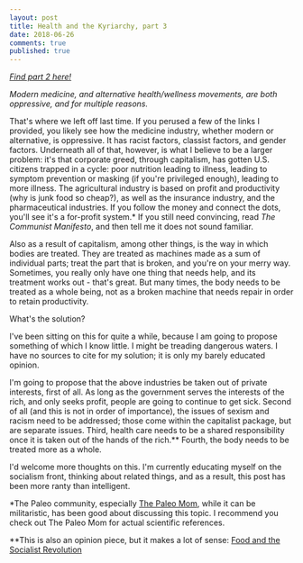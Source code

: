 ```yaml
---
layout: post
title: Health and the Kyriarchy, part 3
date: 2018-06-26
comments: true
published: true
---
```


*[Find part 2 here!](https://sdrp.me/2018/01/28/health-and-kyriarchy-part-two/)*

*Modern medicine, and alternative health/wellness movements, are both oppressive, and for multiple reasons.*

That's where we left off last time. If you perused a few of the links I provided, you likely see how the medicine industry, whether modern or alternative, is oppressive. It has racist factors, classist factors, and gender factors. Underneath all of that, however, is what I believe to be a larger problem: it's that corporate greed, through capitalism, has gotten U.S. citizens trapped in a cycle: poor nutrition leading to illness, leading to symptom prevention or masking (if you're privileged enough), leading to more illness.  The agricultural industry is based on profit and productivity (why is junk food so cheap?), as well as the insurance industry, and the pharmaceutical industries. If you follow the money and connect the dots, you'll see it's a for-profit system.* If you still need convincing, read _The Communist Manifesto_, and then tell me it does not sound familiar.

Also as a result of capitalism, among other things, is the way in which bodies are treated. They are treated as machines made as a sum of individual parts; treat the part that is broken, and you're on your merry way. Sometimes, you really only have one thing that needs help, and its treatment works out - that's great. But many times, the body needs to be treated as a whole being, not as a broken machine that needs repair in order to retain productivity.

What's the solution?

I've been sitting on this for quite a while, because I am going to propose something of which I know little. I might be treading dangerous waters. I have no sources to cite for my solution; it is only my barely educated opinion.

I'm going to propose that the above industries be taken out of private interests, first of all. As long as the government serves the interests of the rich, and only seeks profit, people are going to continue to get sick. Second of all (and this is not in order of importance), the issues of sexism and racism need to be addressed; those come within the capitalist package, but are separate issues. Third, health care needs to be a shared responsibility once it is taken out of the hands of the rich.** Fourth, the body needs to be treated more as a whole.

I'd welcome more thoughts on this. I'm currently educating myself on the socialism front, thinking about related things, and as a result, this post has been more ranty than intelligent.


*The Paleo community, especially [The Paleo Mom](https://www.thepaleomom.com/paleo-principles-references/), while it can be militaristic, has been good about discussing this topic. I recommend you check out The Paleo Mom for actual scientific references.

**This is also an opinion piece, but it makes a lot of sense: [Food and the Socialist Revolution](https://www.marxist.com/food-and-socialist-revolution.htm)
